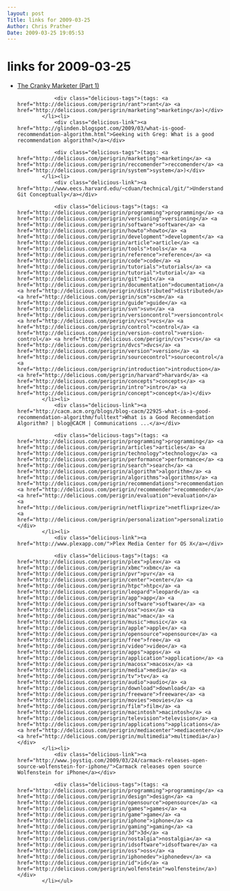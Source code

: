 ```yaml
---
layout: post
Title: links for 2009-03-25  
Author: Chris Prather
Date: 2009-03-25 19:05:53
---
```


# links for 2009-03-25
<ul class="delicious"><li>
                <div class="delicious-link"><a href="http://crankypm.com/2009/03/guest-post-cranky-marketer-part-1/">The Cranky Marketer (Part 1)</a></div>
                
                <div class="delicious-tags">(tags: <a href="http://delicious.com/perigrin/rant">rant</a> <a href="http://delicious.com/perigrin/marketing">marketing</a>)</div>
            </li><li>
                <div class="delicious-link"><a href="http://glinden.blogspot.com/2009/03/what-is-good-recommendation-algorithm.html">Geeking with Greg: What is a good recommendation algorithm?</a></div>
                
                <div class="delicious-tags">(tags: <a href="http://delicious.com/perigrin/marketing">marketing</a> <a href="http://delicious.com/perigrin/reccomender">reccomender</a> <a href="http://delicious.com/perigrin/system">system</a>)</div>
            </li><li>
                <div class="delicious-link"><a href="http://www.eecs.harvard.edu/~cduan/technical/git/">Understanding Git Conceptually</a></div>
                
                <div class="delicious-tags">(tags: <a href="http://delicious.com/perigrin/programming">programming</a> <a href="http://delicious.com/perigrin/versioning">versioning</a> <a href="http://delicious.com/perigrin/software">software</a> <a href="http://delicious.com/perigrin/howto">howto</a> <a href="http://delicious.com/perigrin/development">development</a> <a href="http://delicious.com/perigrin/article">article</a> <a href="http://delicious.com/perigrin/tools">tools</a> <a href="http://delicious.com/perigrin/reference">reference</a> <a href="http://delicious.com/perigrin/code">code</a> <a href="http://delicious.com/perigrin/tutorials">tutorials</a> <a href="http://delicious.com/perigrin/tutorial">tutorial</a> <a href="http://delicious.com/perigrin/git">git</a> <a href="http://delicious.com/perigrin/documentation">documentation</a> <a href="http://delicious.com/perigrin/distributed">distributed</a> <a href="http://delicious.com/perigrin/scm">scm</a> <a href="http://delicious.com/perigrin/guide">guide</a> <a href="http://delicious.com/perigrin/svn">svn</a> <a href="http://delicious.com/perigrin/versioncontrol">versioncontrol</a> <a href="http://delicious.com/perigrin/vcs">vcs</a> <a href="http://delicious.com/perigrin/control">control</a> <a href="http://delicious.com/perigrin/version-control">version-control</a> <a href="http://delicious.com/perigrin/cvs">cvs</a> <a href="http://delicious.com/perigrin/dvcs">dvcs</a> <a href="http://delicious.com/perigrin/version">version</a> <a href="http://delicious.com/perigrin/sourcecontrol">sourcecontrol</a> <a href="http://delicious.com/perigrin/introduction">introduction</a> <a href="http://delicious.com/perigrin/harvard">harvard</a> <a href="http://delicious.com/perigrin/concepts">concepts</a> <a href="http://delicious.com/perigrin/intro">intro</a> <a href="http://delicious.com/perigrin/concept">concept</a>)</div>
            </li><li>
                <div class="delicious-link"><a href="http://cacm.acm.org/blogs/blog-cacm/22925-what-is-a-good-recommendation-algorithm/fulltext">What is a Good Recommendation Algorithm? | blog@CACM | Communications ...</a></div>
                
                <div class="delicious-tags">(tags: <a href="http://delicious.com/perigrin/programming">programming</a> <a href="http://delicious.com/perigrin/articles">articles</a> <a href="http://delicious.com/perigrin/technology">technology</a> <a href="http://delicious.com/perigrin/performance">performance</a> <a href="http://delicious.com/perigrin/search">search</a> <a href="http://delicious.com/perigrin/algorithm">algorithm</a> <a href="http://delicious.com/perigrin/algorithms">algorithms</a> <a href="http://delicious.com/perigrin/recommendations">recommendations</a> <a href="http://delicious.com/perigrin/recommender">recommender</a> <a href="http://delicious.com/perigrin/evaluation">evaluation</a> <a href="http://delicious.com/perigrin/netflixprize">netflixprize</a> <a href="http://delicious.com/perigrin/personalization">personalization</a>)</div>
            </li><li>
                <div class="delicious-link"><a href="http://www.plexapp.com/">Plex Media Center for OS X</a></div>
                
                <div class="delicious-tags">(tags: <a href="http://delicious.com/perigrin/plex">plex</a> <a href="http://delicious.com/perigrin/xbmc">xbmc</a> <a href="http://delicious.com/perigrin/pvr">pvr</a> <a href="http://delicious.com/perigrin/center">center</a> <a href="http://delicious.com/perigrin/htpc">htpc</a> <a href="http://delicious.com/perigrin/leopard">leopard</a> <a href="http://delicious.com/perigrin/app">app</a> <a href="http://delicious.com/perigrin/software">software</a> <a href="http://delicious.com/perigrin/osx">osx</a> <a href="http://delicious.com/perigrin/mac">mac</a> <a href="http://delicious.com/perigrin/music">music</a> <a href="http://delicious.com/perigrin/apple">apple</a> <a href="http://delicious.com/perigrin/opensource">opensource</a> <a href="http://delicious.com/perigrin/free">free</a> <a href="http://delicious.com/perigrin/video">video</a> <a href="http://delicious.com/perigrin/apps">apps</a> <a href="http://delicious.com/perigrin/application">application</a> <a href="http://delicious.com/perigrin/macosx">macosx</a> <a href="http://delicious.com/perigrin/media">media</a> <a href="http://delicious.com/perigrin/tv">tv</a> <a href="http://delicious.com/perigrin/audio">audio</a> <a href="http://delicious.com/perigrin/download">download</a> <a href="http://delicious.com/perigrin/freeware">freeware</a> <a href="http://delicious.com/perigrin/movies">movies</a> <a href="http://delicious.com/perigrin/film">film</a> <a href="http://delicious.com/perigrin/macintosh">macintosh</a> <a href="http://delicious.com/perigrin/television">television</a> <a href="http://delicious.com/perigrin/applications">applications</a> <a href="http://delicious.com/perigrin/mediacenter">mediacenter</a> <a href="http://delicious.com/perigrin/multimedia">multimedia</a>)</div>
            </li><li>
                <div class="delicious-link"><a href="http://www.joystiq.com/2009/03/24/carmack-releases-open-source-wolfenstein-for-iphone/">Carmack releases open source Wolfenstein for iPhone</a></div>
                
                <div class="delicious-tags">(tags: <a href="http://delicious.com/perigrin/programming">programming</a> <a href="http://delicious.com/perigrin/design">design</a> <a href="http://delicious.com/perigrin/opensource">opensource</a> <a href="http://delicious.com/perigrin/games">games</a> <a href="http://delicious.com/perigrin/game">game</a> <a href="http://delicious.com/perigrin/iphone">iphone</a> <a href="http://delicious.com/perigrin/gaming">gaming</a> <a href="http://delicious.com/perigrin/3d">3d</a> <a href="http://delicious.com/perigrin/nostalgia">nostalgia</a> <a href="http://delicious.com/perigrin/idsoftware">idsoftware</a> <a href="http://delicious.com/perigrin/oss">oss</a> <a href="http://delicious.com/perigrin/iphonedev">iphonedev</a> <a href="http://delicious.com/perigrin/id">id</a> <a href="http://delicious.com/perigrin/wolfenstein">wolfenstein</a>)</div>
            </li></ul>
